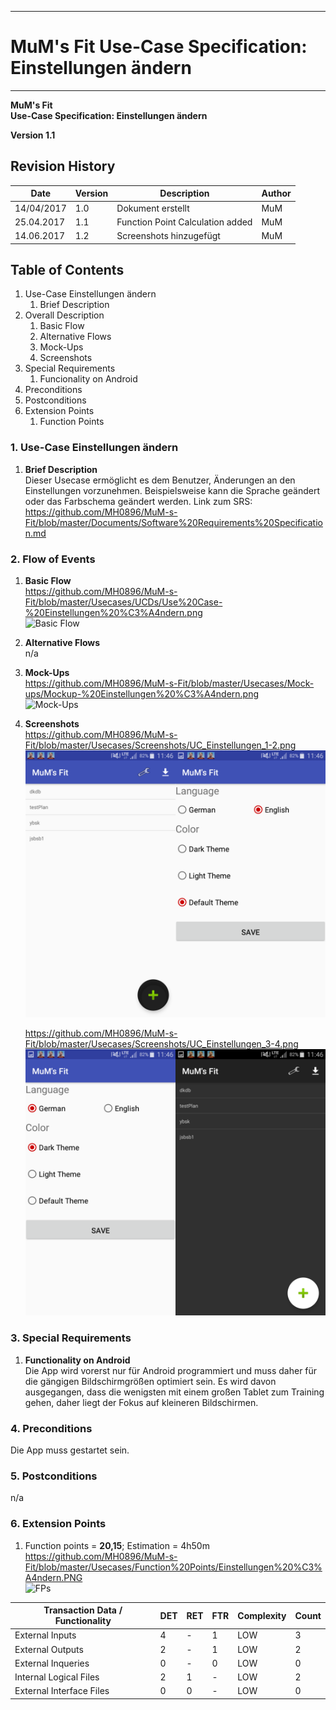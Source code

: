 -------------
# MuM's Fit Use-Case Specification: Einstellungen ändern #
-------------
**MuM's Fit**  
**Use-Case Specification: Einstellungen ändern**

**Version 1.1**

## Revision History ##
 
|Date|Version|Description|Author|
|----|----|----|----|
|14/04/2017|1.0|Dokument erstellt|MuM|
|25.04.2017|1.1|Function Point Calculation added|MuM|
|14.06.2017|1.2|Screenshots hinzugefügt|MuM|
 

## Table of Contents ##
1. Use-Case Einstellungen ändern
	1. Brief Description
2. Overall Description
	1. Basic Flow
	2. Alternative Flows
	4. Mock-Ups
	5. Screenshots
3. Special Requirements
	1. Funcionality on Android
4. Preconditions
5. Postconditions
6. Extension Points
	1. Function Points

### 1. Use-Case Einstellungen ändern ###
1. **Brief Description**  
Dieser Usecase ermöglicht es dem Benutzer, Änderungen an den Einstellungen vorzunehmen. Beispielsweise kann die Sprache geändert oder das Farbschema geändert werden.
	Link zum SRS:   
	<a href="https://github.com/MH0896/MuM-s-Fit/blob/master/Documents/Software%20Requirements%20Specification.md">https://github.com/MH0896/MuM-s-Fit/blob/master/Documents/Software%20Requirements%20Specification.md</a>

### 2. Flow of Events ###
1. **Basic Flow**  
<a href="https://github.com/MH0896/MuM-s-Fit/blob/master/Usecases/UCDs/Use%20Case-%20Einstellungen%20%C3%A4ndern.png">https://github.com/MH0896/MuM-s-Fit/blob/master/Usecases/UCDs/Use%20Case-%20Einstellungen%20%C3%A4ndern.png</a>  
![Basic Flow](https://github.com/MH0896/MuM-s-Fit/blob/master/Usecases/UCDs/Use%20Case-%20Einstellungen%20%C3%A4ndern.png "Basic Flow")
2. **Alternative Flows**  
n/a
3. **Mock-Ups**  
<a href="https://github.com/MH0896/MuM-s-Fit/blob/master/Usecases/Mock-ups/Mockup-%20Einstellungen%20%C3%A4ndern.png">https://github.com/MH0896/MuM-s-Fit/blob/master/Usecases/Mock-ups/Mockup-%20Einstellungen%20%C3%A4ndern.png</a>  
![Mock-Ups](https://github.com/MH0896/MuM-s-Fit/blob/master/Usecases/Mock-ups/Mockup-%20Einstellungen%20%C3%A4ndern.png "Mock-Ups")
4. **Screenshots**  
<a href="https://github.com/MH0896/MuM-s-Fit/blob/master/Usecases/Screenshots/UC_Einstellungen_1-2.png">https://github.com/MH0896/MuM-s-Fit/blob/master/Usecases/Screenshots/UC_Einstellungen_1-2.png</a>  
![Screenshots](https://github.com/MH0896/MuM-s-Fit/blob/master/Usecases/Screenshots/UC_Einstellungen_1-2.png "Screenshots")
	
	<a href="https://github.com/MH0896/MuM-s-Fit/blob/master/Usecases/Screenshots/UC_Einstellungen_3-4.png">https://github.com/MH0896/MuM-s-Fit/blob/master/Usecases/Screenshots/UC_Einstellungen_3-4.png</a>  
	![Screenshots](https://github.com/MH0896/MuM-s-Fit/blob/master/Usecases/Screenshots/UC_Einstellungen_3-4.png "Screenshots")

### 3. Special Requirements ###
1. **Functionality on Android**  
Die App wird vorerst nur für Android programmiert und muss daher für die gängigen Bildschirmgrößen optimiert sein. Es wird davon ausgegangen, dass die wenigsten mit einem großen Tablet zum Training gehen, daher liegt der Fokus auf kleineren Bildschirmen.

### 4. Preconditions ###
Die App muss gestartet sein.

### 5. Postconditions ###
n/a

### 6. Extension Points ###
1. Function points = **20,15**; Estimation = 4h50m   
<a href="https://github.com/MH0896/MuM-s-Fit/blob/master/Usecases/Function%20Points/Einstellungen%20%C3%A4ndern.PNG">https://github.com/MH0896/MuM-s-Fit/blob/master/Usecases/Function%20Points/Einstellungen%20%C3%A4ndern.PNG</a>  
![FPs](https://github.com/MH0896/MuM-s-Fit/blob/master/Usecases/Function%20Points/Einstellungen%20%C3%A4ndern.PNG "FPs")  
 
|Transaction Data / Functionality|DET|RET|FTR|Complexity|Count|
|----|----|----|----|----|----|
|External Inputs|4|-|1|LOW|3|
|External Outputs|2|-|1|LOW|2|
|External Inqueries|0|-|0|LOW|0|
|Internal Logical Files|2|1|-|LOW|2|
|External Interface Files|0|0|-|LOW|0|
 